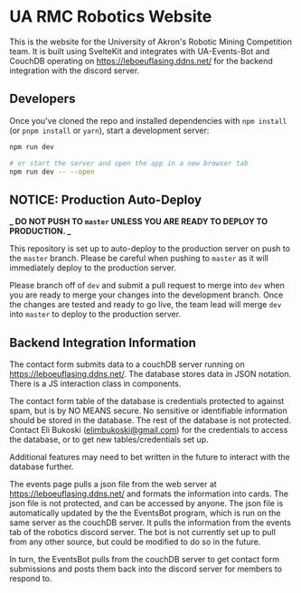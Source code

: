 # UA RMC Robotics Website

This is the website for the University of Akron's Robotic Mining Competition team. It is built using SvelteKit and integrates with UA-Events-Bot and CouchDB operating on https://leboeuflasing.ddns.net/ for the backend integration with the discord server.

## Developers

Once you've cloned the repo and installed dependencies with `npm install` (or `pnpm install` or `yarn`), start a development server:

```bash
npm run dev

# or start the server and open the app in a new browser tab
npm run dev -- --open
```

## NOTICE: Production Auto-Deploy

**_ DO NOT PUSH TO `master` UNLESS YOU ARE READY TO DEPLOY TO PRODUCTION. _**

This repository is set up to auto-deploy to the production server on push to the `master` branch. Please be careful when pushing to `master` as it will immediately deploy to the production server.

Please branch off of `dev` and submit a pull request to merge into `dev` when you are ready to merge your changes into the development branch. Once the changes are tested and ready to go live, the team lead will merge `dev` into `master` to deploy to the production server.

## Backend Integration Information

The contact form submits data to a couchDB server running on https://leboeuflasing.ddns.net/. The database stores data in JSON notation. There is a JS interaction class in components.

The contact form table of the database is credentials protected to against spam, but is by NO MEANS secure. No sensitive or identifiable information should be stored in the database.
The rest of the database is not protected. Contact Eli Bukoski (elimbukoski@gmail.com) for the credentials to access the database, or to get new tables/credentials set up.

Additional features may need to bet written in the future to interact with the database further.

The events page pulls a json file from the web server at https://leboeuflasing.ddns.net/ and formats the information into cards. The json file is not protected, and can be accessed by anyone. The json file is automatically updated by the the EventsBot program, which is run on the same server as the couchDB server. It pulls the information from the events tab of the robotics discord server. The bot is not currently set up to pull from any other source, but could be modified to do so in the future.

In turn, the EventsBot pulls from the couchDB server to get contact form submissions and posts them back into the discord server for members to respond to.
